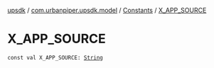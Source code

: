 [upsdk](../../index.md) / [com.urbanpiper.upsdk.model](../index.md) / [Constants](index.md) / [X_APP_SOURCE](./-x_-a-p-p_-s-o-u-r-c-e.md)

# X_APP_SOURCE

`const val X_APP_SOURCE: `[`String`](https://kotlinlang.org/api/latest/jvm/stdlib/kotlin/-string/index.html)
